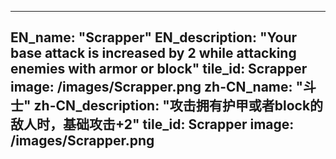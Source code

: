 ---

EN_name: "Scrapper"
EN_description: "Your base attack is increased by 2 while attacking enemies with armor or block"
tile_id: Scrapper
image: /images/Scrapper.png
zh-CN_name: "斗士"
zh-CN_description: "攻击拥有护甲或者block的敌人时，基础攻击+2"
tile_id: Scrapper
image: /images/Scrapper.png
---